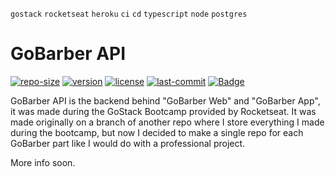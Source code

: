 `gostack` `rocketseat` `heroku` `ci` `cd` `typescript` `node` `postgres`

# GoBarber API
[![repo-size](https://img.shields.io/github/repo-size/euaaron/gobarber-api?style=flat-square)](#) [![version](https://img.shields.io/github/package-json/v/euaaron/gobarber-api?color=orange&style=flat-square)](#) [![license](https://img.shields.io/github/license/euaaron/gobarber-api?style=flat-square)](LICENSE) [![last-commit](https://img.shields.io/github/last-commit/euaaron/gobarber-api?style=flat-square)](#) [![Badge](https://img.shields.io/badge/-DEPLOYED-%237159c1?style=flat-square&logo=heroku)](http://api.gobarber.euaaron.codes)

GoBarber API is the backend behind "GoBarber Web" and "GoBarber App", it was made during the GoStack Bootcamp provided by Rocketseat.
It was made originally on a branch of another repo where I store everything I made during the bootcamp, but now I decided to make a single repo for each GoBarber part like I would do with a professional project.

More info soon.
